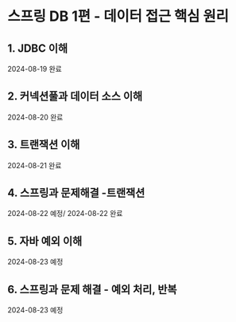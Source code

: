 # 스프링 DB 1편 - 데이터 접근 핵심 원리

## 1. JDBC 이해
2024-08-19 완료

## 2. 커넥션풀과 데이터 소스 이해
2024-08-20 완료

## 3. 트랜잭션 이해
2024-08-21 완료

## 4. 스프링과 문제해결 -트랜잭션
2024-08-22 예정/ 2024-08-22 완료

## 5. 자바 예외 이해
2024-08-23 예정

## 6. 스프링과 문제 해결 - 예외 처리, 반복
2024-08-23 예정